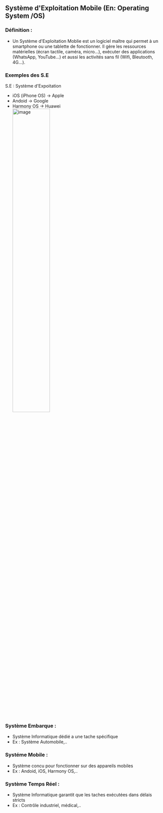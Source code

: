 ## Système d'Exploitation Mobile (En: Operating System /OS)
### Définition :
- Un Système d'Exploitation Moblie est un logiciel maître qui permet à un smartphone ou une tablette de fonctionner.
Il gère les ressources matérielles (écran tactile, caméra, micro…), exécuter des applications (WhatsApp, YouTube…) et aussi les activités sans fil (Wifi, Bleutooth, 4G…).
### Exemples des S.E 
S.E : Système d'Expoitation
- iOS (iPhone OS) -> Apple
- Andoid -> Google
- Harmony OS -> Huawei <br>
<img align="center" width="50%" height="50%" alt="image" src="https://github.com/user-attachments/assets/93164248-e2d2-42e1-b08a-d4d779a6d241" /><br>
### Système Embarque :
- Système Informatique dédié a une tache spécifique
- Ex : Système Automobile,..
### Systéme Mobile :
- Système concu pour fonctionner sur des appareils mobiles
- Ex : Andoid, iOS, Harmony OS,..
### Système Temps Réel :
- Système Informatique garantit que les taches exécutées dans délais stricts
- Ex : Contrôle industriel, médical,..




